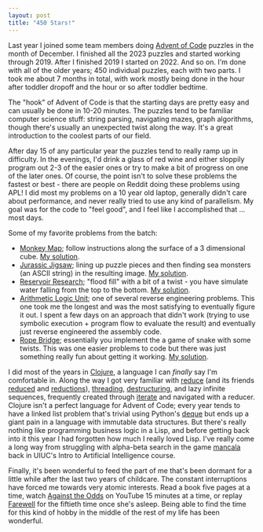 ```yaml
---
layout: post
title: "450 Stars!"
---
```


Last year I joined some team members doing [Advent of Code](https://adventofcode.com/) puzzles in the month of December.  I finished all the 2023 puzzles and started working through 2019.  After I finished 2019 I started on 2022.  And so on.  I'm done with all of the older years; 450 individual puzzles, each with two parts.  I took me about 7 months in total, with work mostly being done in the hour after toddler dropoff and the hour or so after toddler bedtime.

The "hook" of Advent of Code is that the starting days are pretty easy and can usually be done in 10-20 minutes.  The puzzles tend to be familiar computer science stuff: string parsing, navigating mazes, graph algorithms, though there's usually an unexpected twist along the way.  It's a great introduction to the coolest parts of our field.

After day 15 of any particular year the puzzles tend to really ramp up in difficulty.  In the evenings, I'd drink a glass of red wine and either sloppily program out 2-3 of the easier ones or try to make a bit of progress on one of the later ones.  Of course, the point isn't to solve these problems the fastest or best - there are people on Reddit doing these problems using APL!  I did most my problems on a 10 year old laptop, generally didn't care about performance, and never really tried to use any kind of parallelism.  My goal was for the code to "feel good", and I feel like I accomplished that ... most days.

Some of my favorite problems from the batch:
* [Monkey Map](https://adventofcode.com/2022/day/22); follow instructions along the surface of a 3 dimensional cube.  [My solution](https://github.com/tildedave/advent-of-code/blob/main/src/advent2022/day22.clj).
* [Jurassic Jigsaw](https://adventofcode.com/2020/day/20); lining up puzzle pieces and then finding sea monsters (an ASCII string) in the resulting image.  [My solution](https://github.com/tildedave/advent-of-code/blob/main/src/advent2020/day20.clj).
* [Reservoir Research](https://adventofcode.com/2018/day/17); "flood fill" with a bit of a twist - you have simulate water falling from the top to the bottom.  [My solution](https://github.com/tildedave/advent-of-code/blob/main/src/advent2018/day17.clj).
* [Arithmetic Logic Unit](https://adventofcode.com/2021/day/24); one of several reverse engineering problems.  This one took me the longest and was the most satisfying to eventually figure it out.  I spent a few days on an approach that didn't work (trying to use symbolic execution + program flow to evaluate the result) and eventually just reverse engineered the assembly code.
* [Rope Bridge](https://adventofcode.com/2022/day/9); essentially you implement the a game of snake with some twists.  This was one easier problems to code but there was just something really fun about getting it working.  [My solution](https://github.com/tildedave/advent-of-code/blob/main/src/advent2022/day9.clj).

I did most of the years in [Clojure](https://clojure.org/), a language I can _finally_ say I'm comfortable in.  Along the way I got very familiar with [reduce](https://clojuredocs.org/clojure.core/reduce) (and its friends [reduced](https://clojuredocs.org/clojure.core/reduced) and [reductions](https://clojuredocs.org/clojure.core/reductions)), [threading](https://clojure.org/guides/threading_macros), [destructuring](https://clojure.org/guides/destructuring), and lazy infinite sequences, frequently created through [iterate](https://clojuredocs.org/clojure.core/iterate) and navigated with a reducer.  Clojure isn't a perfect language for Advent of Code; every year tends to have a linked list problem that's trivial using Python's [deque](https://docs.python.org/3/library/collections.html#collections.deque) but ends up a giant pain in a language with immutable data structures.  But there's really nothing like programming business logic in a Lisp, and before getting back into it this year I had forgotten how much I really loved Lisp.  I've really come a long way from struggling with alpha-beta search in the game [mancala](https://en.wikipedia.org/wiki/Mancala) back in UIUC's Intro to Artificial Intelligence course.

Finally, it's been wonderful to feed the part of me that's been dormant for a little while after the last two years of childcare.  The constant interruptions have forced me towards very atomic interests.  Read a book five pages at a time, watch [Against the Odds](https://www.mtggoldfish.com/series/against-the-odds) on YouTube 15 minutes at a time, or replay [Farewell](https://celeste.ink/wiki/Farewell) for the fiftieth time once she's asleep.  Being able to find the time for this kind of hobby in the middle of the rest of my life has been wonderful.
